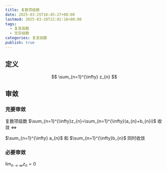 ```yaml
---
title: 复数项级数
date: 2025-03-25T16:45:27+08:00
lastmod: 2025-03-28T22:02:18+08:00
tags:
  - 复变函数
  - 无穷级数
categories: 复变函数
publish: true
---
```




## 定义

$$
\sum_{n=1}^{\infty} z_{n}
$$

## 审敛

### 充要审敛

复数项级数 $\sum_{n=1}^{\infty}z_{n}=\sum_{n=1}^{\infty}(a_{n}+b_{n}i)$ 收敛 $\Leftrightarrow$

$\sum_{n=1}^{\infty} a_{n}$ 和 $\sum_{n=1}^{\infty}b_{n}$ 同时收敛

### 必要审敛

$\displaystyle\lim_{ n \to \infty }z_{n}=0$
